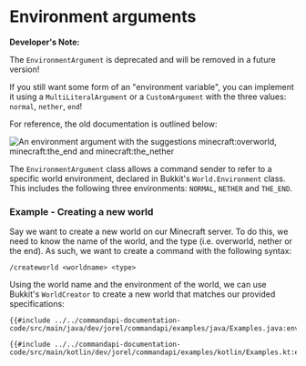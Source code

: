 # Environment arguments

<div class="warning">

**Developer's Note:**

The `EnvironmentArgument` is deprecated and will be removed in a future version!

If you still want some form of an "environment variable", you can implement it using a `MultiLiteralArgument` or a `CustomArgument` with the three values: `normal`, `nether`, `end`!

For reference, the old documentation is outlined below:

</div>

![An environment argument with the suggestions minecraft:overworld, minecraft:the_end and minecraft:the_nether](./images/arguments/environment.png)

The `EnvironmentArgument` class allows a command sender to refer to a specific world environment, declared in Bukkit's `World.Environment` class. This includes the following three environments: `NORMAL`, `NETHER` and `THE_END`.

<div class="example">

### Example - Creating a new world

Say we want to create a new world on our Minecraft server. To do this, we need to know the name of the world, and the type (i.e. overworld, nether or the end). As such, we want to create a command with the following syntax:

```mccmd
/createworld <worldname> <type>
```

Using the world name and the environment of the world, we can use Bukkit's `WorldCreator` to create a new world that matches our provided specifications:

<div class="multi-pre">

```java,Java
{{#include ../../commandapi-documentation-code/src/main/java/dev/jorel/commandapi/examples/java/Examples.java:environmentarguments}}
```

```kotlin,Kotlin
{{#include ../../commandapi-documentation-code/src/main/kotlin/dev/jorel/commandapi/examples/kotlin/Examples.kt:environmentarguments}}
```

</div>

</div>
